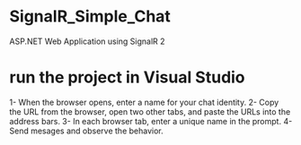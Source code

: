 # SignalR_Simple_Chat
ASP.NET Web Application using SignalR 2

# run the project in Visual Studio 
1- When the browser opens, enter a name for your chat identity.
2- Copy the URL from the browser, open two other tabs, and paste the URLs into the address bars.
3- In each browser tab, enter a unique name in the prompt.
4- Send mesages and observe the behavior. 
